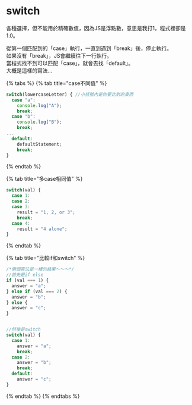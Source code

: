 # switch

各種選擇，但不能用於精確數值，因為JS是浮點數，意思是我打1，程式裡卻是1.0。

從第一個匹配到的「case」執行，一直到遇到「break」後，停止執行。  
如果沒有「break」，JS會繼續往下一行執行。  
當程式找不到可以匹配「case」，就會去找「default」。  
大概是這樣的寫法...

{% tabs %}
{% tab title="case不同值" %}
```javascript
switch(lowercaseLetter) { //小括號內是你要比對的東西
  case "a":
    console.log("A");
    break;
  case "b":
    console.log("B");
    break;
...
  default:
    defaultStatement;
    break;
}
```
{% endtab %}

{% tab title="多case相同值" %}
```javascript
switch(val) {
  case 1:
  case 2:
  case 3:
    result = "1, 2, or 3";
    break;
  case 4:
    result = "4 alone";
}
```
{% endtab %}

{% tab title="比較if和switch" %}
```javascript
/*兩個寫法是一樣的結果～～～*/
//首先是if else
if (val === 1) {
  answer = "a";
} else if (val === 2) {
  answer = "b";
} else {
  answer = "c";
}


//然後是switch
switch(val) {
  case 1:
    answer = "a";
    break;
  case 2:
    answer = "b";
    break;
  default:
    answer = "c";
}
```
{% endtab %}
{% endtabs %}

